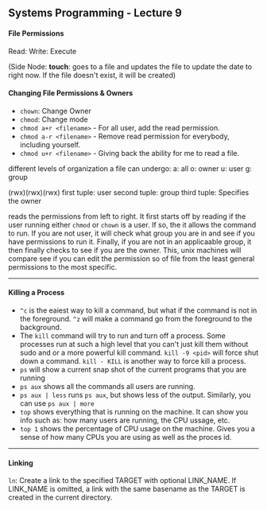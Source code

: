 ## Systems Programming - Lecture 9

#### File Permissions
Read:
Write: 
Execute


(Side Node: <b>touch</b>: goes to a file and updates the file to update the date to right now. If the file doesn't exist, it will be created)

#### Changing File Permissions & Owners

- `chown`: Change Owner
- `chmod`: Change mode
- `chmod a+r <filename>` - For all user, add the read permission.
- `chmod a-r <filename>` - Remove read permission for everybody, including yourself.
- `chmod u+r <filename>` - Giving back the ability for me to read a file.

different levels of organization a file can undergo:
a: all
o: owner
u: user
g: group

(rwx)(rwx)(rwx)
first tuple: user
second tuple: group
third tuple: Specifies the owner

reads the permissions from left to right. It first starts off by reading if the user running either `chmod` or `chown` is a user. If so, the it allows the command to run. If you are not user, it will check what group you are in and see if you have permissions to run it. Finally, if you are not in an applicaable group, it then finally checks to see if you are the owner. This, unix machines will compare see if you can edit the permission so of file from the least general permissions to the most specific.

---

#### Killing a Process

- `^c` is the eaiest way to kill a command, but what if the command is not in the foreground. `^z` will make a command go from the foreground to the background. 
- The `kill` command will try to run and turn off a process. Some processes run at such a high level that you can't just kill them without sudo and or a more powerful kill command. `kill -9 <pid>` will force shut down a command. `kill - KILL` is another way to force kill a process. 
- `ps` will show a current snap shot of the current programs that you are running
- `ps aux` shows all the commands all users are running.
- `ps aux | less` runs `ps aux`, but shows less of the output. Similarly, you can use `ps aux | more` 
- `top` shows everything that is running on the machine. It can show you info such as: how many users are running, the CPU ussage, etc.
- `top 1` shows the percentage of CPU usage on the machine. Gives you a sense of how many CPUs you are using as well as the proces id.

---
#### Linking

`ln`: Create  a  link  to  the  specified TARGET with optional LINK_NAME. If LINK_NAME is omitted, a link with the same basename as  the  TARGET  is created in the current directory.

